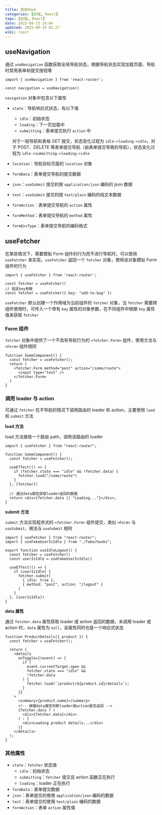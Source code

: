 ```yaml
---
title: 其他Hook
categories: [前端, React]
tags: [前端, React]
date: 2025-09-13 19:04
updated: 2025-09-19 01:27
wiki: react
---
```

## useNavigation

通过 `useNavigation` 函数获取全局导航状态，根据导航状态实现加载页面、导航时禁用表单和提交按钮等

```tsx
import { useNavigation } from 'react-router';

const navigation = useNavigation()
```

`navigation` 对象中包含以下属性

- `state`：导航响应式状态，有以下值
    - `idle`：初始状态
    - `loading`：下一页加载中
    - `submitting`：表单提交执行 `action` 中

    对于一般导航和表格 GET 提交，状态变化过程为 `idle->loading->idle`，对于 POST、DELETE 等表单提交导航（由表单提交导致的导航），状态变化过程为 `idle->submitting->loading->idle`

- `location`：导航目标页面的 `location` 对象
- `formData`：表单提交导航的提交数据
- `json`：`useSubmit` 提交的按 `application/json` 编码的 json 数据
- `text`：`useSubmit` 提交的按 `text/plain` 编码的纯文本数据
- `formAction`：表单提交导航的 `action` 属性
- `formMethod`：表单提交导航的 `method` 属性
- `formEncType`：表单提交导航的编码格式

## useFetcher

在某些情况下，需要模拟 Form 组件的行为而不进行导航时，可以使用 `useFetcher` 来实现，`useFetcher` 返回一个 `fetcher` 对象，使用该对象模拟 Form 组件的行为

```tsx
import { useFetcher } from 'react-router';

const fetcher = useFetcher()
// 指定key参数
const fetcher = useFetcher({ key: "add-to-bag" })
```

`useFetcher` 默认创建一个作用域为当前组件的 `fetcher` 对象，当 `fetcher` 需要跨组件使用时，可传入一个带有 `key` 属性的对象参数，在不同组件中根据 `key` 属性值来获取 `fetcher`

### Form 组件

`fetcher` 对象中提供了一个不具有导航行为的 `<fetcher.Form>` 组件，使用方法与 `<Form>` 组件相同

```tsx
function SomeComponent() {
  const fetcher = useFetcher();
  return (
    <fetcher.Form method="post" action="/some/route">
      <input type="text" />
    </fetcher.Form>
  )
}
```

### 调用 loader 与 action

可通过 `fetcher` 在不导航的情况下调用路由的 loader 和 action，主要使用 `load` 和 `submit` 方法

**load 方法**

load 方法接收一个路由 path，调用该路由的 loader

```tsx
import { useFetcher } from "react-router";

function SomeComponent() {
  const fetcher = useFetcher();

  useEffect(() => {
    if (fetcher.state === "idle" && !fetcher.data) {
      fetcher.load("/some/route")
    }
  }, [fetcher])

  // 通过data属性获取loader返回的数据
  return <div>{fetcher.data || "Loading..."}</div>;
}
```

**submit 方法**

`submit` 方法实现程序式的 `<fetcher.Form>` 组件提交，类似 `<Form>` 与 `useSubmit`，用法与 `useSubmit` 相同

```tsx
import { useFetcher } from "react-router";
import { useFakeUserIsIdle } from "./fake/hooks";

export function useIdleLogout() {
  const fetcher = useFetcher()
  const userIsIdle = useFakeUserIsIdle()

  useEffect(() => {
    if (userIsIdle) {
      fetcher.submit(
        { idle: true },
        { method: "post", action: "/logout" }
      )
    }
  }, [userIsIdle])
}
```

**data 属性**

通过 `fetcher.data` 属性获取 loader 或 action 返回的数据，未调用 loader 或 action 时，`data` 属性为 `null`，该属性同时也是一个响应式状态

```tsx
function ProductDetails({ product }) {
  const fetcher = useFetcher();

  return (
    <details
      onToggle={(event) => {
        if (
          event.currentTarget.open &&
          fetcher.state === "idle" &&
          !fetcher.data
        ) {
          fetcher.load(`/product/${product.id}/details`);
        }
      }}
    >
      <summary>{product.name}</summary>
      <!-- 根据data属性判断loader或action是否返回 -->
      {fetcher.data ? (
        <div>{fetcher.data}</div>
      ) : (
        <div>Loading product details...</div>
      )}
    </details>
  );
}
```

### 其他属性

- `state`：`fetcher` 状态值
    - `idle`：初始状态
    - `submitting`：`fetcher` 提交且 action 函数正在执行
    - `loading`：loader 正在执行
- `formData`：表单提交数据
- `json`：表单提交的使用 `application/json` 编码的数据
- `text`：表单提交的使用 `text/plain` 编码的数据
- `formAction`：表单 `action` 属性值
